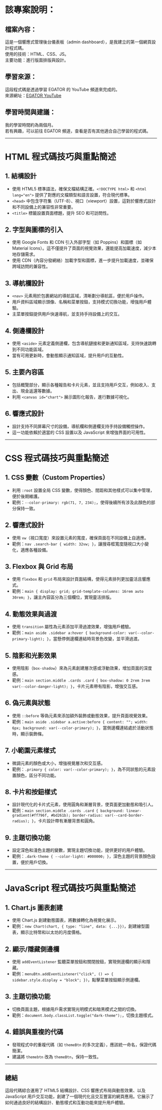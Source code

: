 # 該專案說明：

## 檔案內容：

這是一個響應式管理後台儀表板（admin dashboard），是我建立的第一個網頁設計程式碼。  
使用的技術：HTML、CSS、JS。  
主要功能：進行版面排版與設計。

## 學習來源：

這段程式碼是透過學習 EGATOR 的 YouTube 頻道來完成的。  
來源網址：[EGATOR YouTube](https://www.youtube.com/channel/UC1vvZDCMZ-C1h6uDeZbJJ8Q)

## 學習時間與建議：

我的學習時間約為兩個月。  
若有興趣，可以前往 EGATOR 頻道，查看是否有其他適合自己學習的程式碼。

---

# HTML 程式碼技巧與重點簡述

## 1. 結構設計

- 使用 HTML5 標準語法，確保文檔結構正確。`<!DOCTYPE html>` 和 `<html lang="en">` 提供了對應的文檔類型和語言設置，符合現代標準。
- `<head>` 中包含字符集（UTF-8）、視口（viewport）設置，這對於響應式設計和不同設備上的兼容性非常重要。
- `<title>` 標籤設置頁面標題，提升 SEO 和可訪問性。

## 2. 字型與圖標的引入

- 使用 Google Fonts 和 CDN 引入外部字型（如 Poppins）和圖標（如 Material Icons）。這不僅提升了頁面的視覺效果，還能提高加載速度，減少本地存儲需求。
- 使用 CDN（內容分發網絡）加載字型和圖標，進一步提升加載速度，並確保跨域訪問的兼容性。

## 3. 導航欄設計

- `<nav>` 元素用於包裹網站的導航區域，清晰劃分導航區，便於用戶操作。
- 用戶資料區域顯示頭像、名稱和菜單按鈕，支持模式切換功能，增強用戶體驗。
- 主菜單按鈕提供用戶快速導航，並支持手持設備上的交互。

## 4. 側邊欄設計

- 使用 `<aside>` 元素定義側邊欄，包含導航鏈接和更新通知區域，支持快速跳轉到不同功能區域。
- 當有可用更新時，會動態顯示通知區域，提升用戶的互動性。

## 5. 主要內容區

- 包括概覽部分，顯示各種報告和卡片元素，並且支持用戶交互，例如收入、支出、現金返還等數據。
- 利用 `<canvas id="chart">` 展示圖形化報告，進行數據可視化。

## 6. 響應式設計

- 設計支持不同屏幕尺寸的設備，導航欄和側邊欄支持手持設備觸控操作。
- 這一功能依賴於適當的 CSS 設置以及 JavaScript 來增強界面的可用性。

---

# CSS 程式碼技巧與重點簡述

## 1. CSS 變數（Custom Properties）

- 利用 `:root` 設置全局 CSS 變數，使得顏色、間距和其他樣式可以集中管理，便於後期維護。
- 範例：`--color-primary: rgb(71, 7, 234);`，使得後續所有涉及此顏色的部分保持一致。

## 2. 響應式設計

- 使用 `vw`（視口寬度）來設置元素的寬度，確保頁面在不同設備上自適應。
- 範例：`nav .search-bar { width: 32vw; }`，讓搜尋框寬度隨視口大小變化，適應各種設備。

## 3. Flexbox 與 Grid 布局

- 使用 `flexbox` 和 `grid` 布局來設計頁面結構，使得元素排列更加靈活且響應式。
- 範例：`main { display: grid; grid-template-columns: 16rem auto 30rem; }`，讓主內容區分為三個欄位，實現靈活排版。

## 4. 動態效果與過渡

- 使用 `transition` 屬性為元素添加平滑過渡效果，增強用戶體驗。
- 範例：`main aside .sidebar a:hover { background-color: var(--color-primary-light); }`，當懸停側邊欄連結時背景色改變，並平滑過渡。

## 5. 陰影和光影效果

- 使用陰影（`box-shadow`）來為元素創建層次感或浮動效果，增加頁面的深度感。
- 範例：`main section.middle .cards .card { box-shadow: 0 2rem 3rem var(--color-danger-light); }`，卡片元素帶有陰影，增強交互感。

## 6. 偽元素與狀態

- 使用 `::before` 等偽元素來添加額外裝飾或動態效果，提升頁面視覺效果。
- 範例：`main aside .sidebar a.active:before { content: ""; width: 6px; background: var(--color-primary); }`，當側邊欄連結處於活動狀態時，顯示裝飾條。

## 7. 小範圍元素樣式

- 微調元素的顏色或大小，增強視覺層次和交互感。
- 範例：`.primary { color: var(--color-primary); }`，為不同狀態的元素設置顏色，區分不同功能。

## 8. 卡片和按鈕樣式

- 設計現代化的卡片式元素，使用圓角和漸層背景，使頁面更加動態和吸引人。
- 範例：`main section.middle .cards .card { background: linear-gradient(#ff796f, #bd261b); border-radius: var(--card-border-radius); }`，卡片設計帶有漸層背景和圓角。

## 9. 主題切換功能

- 設定深色和淺色主題的變數，實現主題切換功能，提供更好的用戶體驗。
- 範例：`.dark-theme { --color-light: #000000; }`，深色主題的背景顏色設置，便於用戶切換。

---

# JavaScript 程式碼技巧與重點簡述

## 1. Chart.js 圖表創建

- 使用 Chart.js 創建動態圖表，將數據轉化為視覺化展示。
- 範例：`new Chart(chart, { type: "line", data: {...}})`，創建線型圖表，顯示比特幣和以太坊的月度價格。

## 2. 顯示/隱藏側邊欄

- 使用 `addEventListener` 監聽菜單按鈕和關閉按鈕，實現側邊欄的顯示和隱藏。
- 範例：`menuBtn.addEventListener("click", () => { sidebar.style.display = "block"; })`，點擊菜單按鈕顯示側邊欄。

## 3. 主題切換功能

- 切換頁面主題，根據用戶需求實現光明模式和暗黑模式之間的切換。
- 範例：`document.body.classList.toggle("dark-theme");`，切換主題樣式。

## 4. 錯誤與重複的代碼

- 發現程式中的重複代碼（如 `themeBtn` 的多次定義），應該統一命名，保證代碼簡潔。
- 建議將 `themebtn` 改為 `themeBtn`，保持一致性。

---

## 總結

這段代碼綜合運用了 HTML5 結構設計、CSS 響應式布局與動態效果、以及 JavaScript 用戶交互功能，創建了一個現代化且交互豐富的網頁應用。它展示了如何通過良好的結構設計、動態樣式和互動功能來提升用戶體驗。

